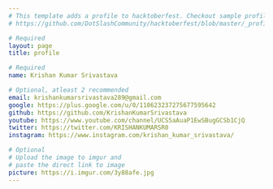 ```yaml
---
# This template adds a profile to hacktoberfest. Checkout sample profile at
# https://github.com/DotSlashCommunity/hacktoberfest/blob/master/_profile/ksdme.md

# Required
layout: page
title: profile

# Required
name: Krishan Kumar Srivastava

# Optional, atleast 2 recommended
email: krishankumarsrivastava289@gmail.com
google: https://plus.google.com/u/0/110623237275677595642
github: https://github.com/KrishanKumarSrivastava 
youtube: https://www.youtube.com/channel/UCS5aAuaP1EwSBugGCSb1CjQ
twitter: https://twitter.com/KRISHANKUMARSR0
instagram: https://www.instagram.com/krishan_kumar_srivastava/

# Optional
# Upload the image to imgur and
# paste the direct link to image
picture: https://i.imgur.com/3y88afe.jpg
---
```


